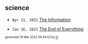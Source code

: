 ## science


* <code>Apr 11, 2021</code> [The Information](2021-04-11T18-17-33-the-information.md)

* <code>Jan 16, 2021</code> [The End of Everything](2021-01-16T20-15-38-the-end-of-everything.md)

<sup><sub>generated 19 Mar 2022 09:44:52 by <a href='https://github.com/senorprogrammer/til'>til</a></sub></sup>
